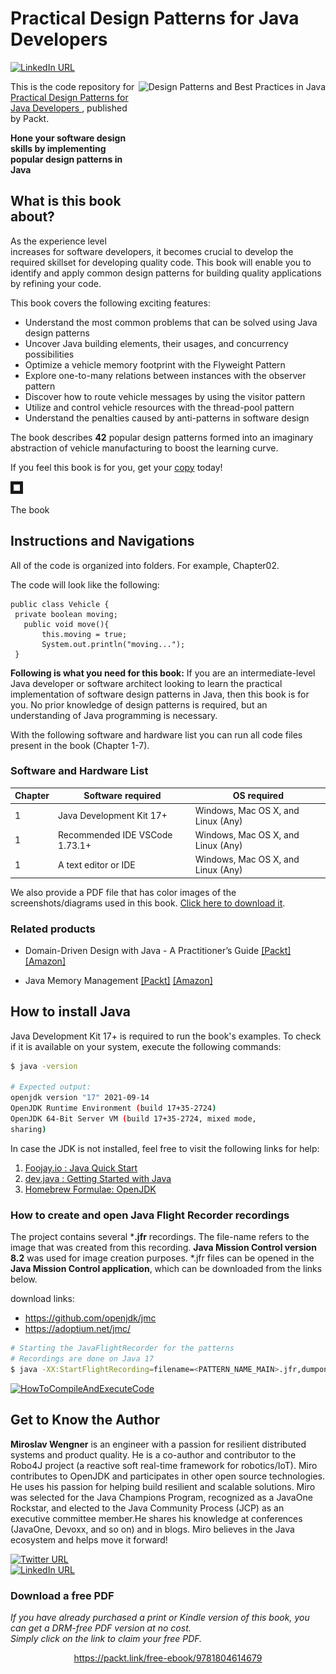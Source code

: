 # Practical Design Patterns for Java Developers
[![LinkedIn URL](https://img.shields.io/badge/License-MIT-blue.svg)](LICENSE) 


<a href="https://www.packtpub.com/product/practical-design-patterns-for-java-developers/9781804614679"><img src="https://static.packt-cdn.com/products/9781804614679/cover/smaller" alt="Design Patterns and Best Practices in Java " height="256px" align="right"></a>

This is the code repository for [ Practical Design Patterns for Java Developers ](https://www.packtpub.com/product/practical-design-patterns-for-java-developers/9781804614679), published by Packt.

**Hone your software design skills by implementing popular design patterns in Java**

## What is this book about?
As the experience level increases for software developers, it becomes crucial to develop the required skillset for developing quality code. This book will enable you to identify and apply common design patterns for building quality applications by refining your code.

This book covers the following exciting features:
* Understand the most common problems that can be solved using Java design patterns
* Uncover Java building elements, their usages, and concurrency possibilities
* Optimize a vehicle memory footprint with the Flyweight Pattern
* Explore one-to-many relations between instances with the observer pattern
* Discover how to route vehicle messages by using the visitor pattern
* Utilize and control vehicle resources with the thread-pool pattern
* Understand the penalties caused by anti-patterns in software design

The book describes <b>42</b> popular design patterns formed into an imaginary abstraction of vehicle manufacturing to boost the learning curve. 

If you feel this book is for you, get your [copy](https://www.amazon.com/dp/180461467X) today!

<a href="https://www.packtpub.com/?utm_source=github&utm_medium=banner&utm_campaign=GitHubBanner"><img src="https://raw.githubusercontent.com/PacktPublishing/GitHub/master/GitHub.png" 
alt="https://www.packtpub.com/" border="5" /></a>

The book 

## Instructions and Navigations
All of the code is organized into folders. For example, Chapter02.

The code will look like the following:
```
public class Vehicle {
 private boolean moving;
   public void move(){
       this.moving = true;
       System.out.println("moving...");
 }
```

**Following is what you need for this book:**
If you are an intermediate-level Java developer or software architect looking to learn the practical implementation of software design patterns in Java, then this book is for you. No prior knowledge of design patterns is required, but an understanding of Java programming is necessary.

With the following software and hardware list you can run all code files present in the book (Chapter 1-7).
### Software and Hardware List
| Chapter | Software required | OS required |
| -------- | ------------------------------------ | ----------------------------------- |
| 1 | Java Development Kit 17+ | Windows, Mac OS X, and Linux (Any) |
| 1 | Recommended IDE VSCode 1.73.1+ | Windows, Mac OS X, and Linux (Any) |
| 1 | A text editor or IDE | Windows, Mac OS X, and Linux (Any) |


We also provide a PDF file that has color images of the screenshots/diagrams used in this book. [Click here to download it]( https://packt.link/nSLEf).

### Related products
* Domain-Driven Design with Java - A Practitioner’s Guide  [[Packt]](https://www.packtpub.com/product/domain-driven-design-with-java-a-practitioners-guide/9781800560734?utm_source=github&utm_medium=repository&utm_campaign=) [[Amazon]](https://www.amazon.com/dp/1800560737)

* Java Memory Management  [[Packt]](https://www.packtpub.com/product/java-memory-management/9781801812856?utm_source=github&utm_medium=repository&utm_campaign=) [[Amazon]](https://www.amazon.com/dp/1801812853)

## How to install Java
Java Development Kit 17+ is required to run the book's examples. To check if it is available on your system, execute the following commands:
```bash
$ java -version

# Expected output:
openjdk version "17" 2021-09-14
OpenJDK Runtime Environment (build 17+35-2724)
OpenJDK 64-Bit Server VM (build 17+35-2724, mixed mode,
sharing)
```

In case the JDK is not installed, feel free to visit the following links for help:
1. [Foojay.io : Java Quick Start](https://foojay.io/java-quick-start/install-java/)
2. [dev.java : Getting Started with Java](https://dev.java/learn/)
3. [Homebrew Formulae: OpenJDK](https://formulae.brew.sh/formula/openjdk)


### How to create and open Java Flight Recorder recordings
The project contains several ***.jfr** recordings. The file-name refers to the image that was created from this recording. **Java Mission Control version 8.2** was used for image creation purposes. *.jfr files can be opened in the **Java Mission Control application**, which can be downloaded from the links below.

download links:
- https://github.com/openjdk/jmc
- https://adoptium.net/jmc/

```bash 
# Starting the JavaFlightRecorder for the patterns
# Recordings are done on Java 17
$ java -XX:StartFlightRecording=filename=<PATTERN_NAME_MAIN>.jfr,dumponexit=true,settings=profile <MAIN_CLASS>
```
[![HowToCompileAndExecuteCode](https://img.shields.io/badge/How_To_Compile_And_Execute_Code-0067B6?style=for-the-badge&logoColor=white)](https://github.com/PacktPublishing/Practical-Design-Patterns-for-Java-Developers/blob/main/HowToCompileAndExecute.md)

## Get to Know the Author
**Miroslav Wengner**
is an engineer with a passion for resilient distributed systems and product quality. He is a co-author and contributor to the Robo4J project (a reactive soft real-time framework for robotics/IoT). Miro contributes to OpenJDK and participates in other open source technologies. He uses his passion for helping build resilient and scalable solutions.
Miro was selected for the Java Champions Program, recognized as a JavaOne Rockstar, and elected to the Java Community Process (JCP) as an executive committee member.He shares his knowledge at conferences (JavaOne, Devoxx, and so on) and in blogs. Miro believes in the Java ecosystem and helps move it forward!

[![Twitter URL](https://img.shields.io/twitter/url/https/twitter.com/miragemiko.svg?style=social&label=Follow%20%40miragemiko)](https://twitter.com/miragemiko) <br>
[![LinkedIn URL](https://img.shields.io/badge/LinkedIn-0077B5?style=for-the-badge&logo=linkedin&logoColor=white)](https://www.linkedin.com/in/mwengner/) 







### Download a free PDF

 <i>If you have already purchased a print or Kindle version of this book, you can get a DRM-free PDF version at no cost.<br>Simply click on the link to claim your free PDF.</i>
<p align="center"> <a href="https://packt.link/free-ebook/9781804614679">https://packt.link/free-ebook/9781804614679 </a> </p>